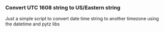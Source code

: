 ### Convert UTC 1608 string to US/Eastern string   
Just a simple script to convert date time string to another timezone using the datetime and pytz libs

